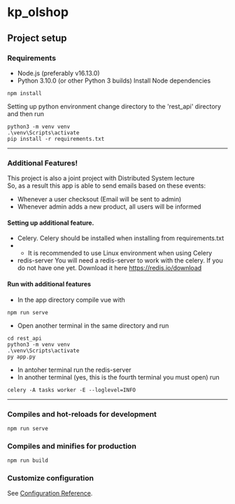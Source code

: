 # kp_olshop

## Project setup
### Requirements 
* Node.js (preferably v16.13.0)
* Python 3.10.0 (or other Python 3 builds)
Install Node dependencies
```
npm install
```

Setting up python environment
change directory to the 'rest_api' directory and then run
```
python3 -m venv venv
.\venv\Scripts\activate
pip install -r requirements.txt
```
<hr>

### Additional Features!
This project is also a joint project with Distributed System lecture <br>
So, as a result this app is able to send emails based on these events:
* Whenever a user checksout (Email will be sent to admin)
* Whenever admin adds a new product, all users will be informed

#### Setting up additional feature.
* Celery. 
Celery should be installed when installing from requirements.txt
* * It is recommended to use Linux environment when using Celery
* redis-server
You will need a redis-server to work with the celery. If you do not have one yet. Download it here https://redis.io/download

#### Run with additional features
* In the app directory compile vue with 
```
npm run serve
```
* Open another terminal in the same directory and run
```
cd rest_api
python3 -m venv venv
.\venv\Scripts\activate
py app.py
```
* In antoher terminal run the redis-server
* In another terminal (yes, this is the fourth terminal you must open) run
```
celery -A tasks worker -E --loglevel=INFO
```
<hr>

### Compiles and hot-reloads for development
```
npm run serve
```

### Compiles and minifies for production
```
npm run build
```

### Customize configuration
See [Configuration Reference](https://cli.vuejs.org/config/).
